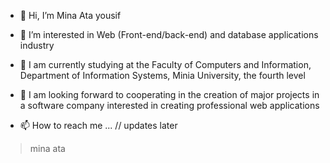 - 👋 Hi, I’m Mina Ata yousif
- 👀 I’m interested in Web (Front-end/back-end) and database applications industry

- 🌱 I am currently studying at the Faculty of Computers and Information, Department of Information Systems,
Minia University, the fourth level
 
- 💞️ I am looking forward to cooperating in the creation of major projects in a software company interested in
creating professional web applications

- 📫 How to reach me ...
// updates later 

<!---
MinaAta/MinaAta is a ✨ special ✨ repository because its `README.md` (this file) appears on your GitHub profile.
You can click the Preview link to take a look at your changes.
--->



> mina ata


